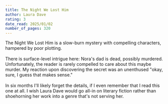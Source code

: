 ```yaml
---
title: The Night We Lost Him
author: Laura Dave
rating: 3
date_read: 2025/01/02
number_of_pages: 320
---
```


The Night We Lost Him is a slow-burn mystery with compelling characters, hampered by poor plotting. <br/><br/>There is surface-level intrigue here: Nora's dad is dead, possibly murdered. Unfortunately, the reader is rarely compelled to care about this maybe murder. My reaction upon discovering the secret was an unenthused "okay, sure, I guess that makes sense."<br/><br/>In six months I'll likely forget the details, if I even remember that I read this one at all. I wish Laura Dave would go all-in on literary fiction rather than shoehorning her work into a genre that's not serving her.